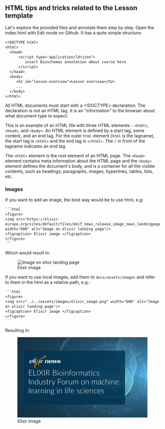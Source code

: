 ## HTML tips and tricks related to the Lesson template

Let's explore the provided files and annotate them step by step. Open the index.html with Edit mode on Github. It has a quite simple structure: 

```
<!DOCTYPE html>
<html>
  <head>
      <script type="application/ld+json">
         insert Bioschemas annotation about course here
      </script>
  </head>
  <body>
     <h2 id="lesson-overview">Lesson overview</h2>
     ...
  </body>
</html>
```

All HTML documents must start with a <!DOCTYPE> declaration. The declaration is not an HTML tag. It is an "information" to the browser about what document type to expect.

This is an example of an HTML file with three HTML elements - `<html>`, `<head>`, and `<body>`. An HTML element is defined by a start tag, some content, and an end tag. For the outer `html` element (`html` is the tagname), the start tag is `<html>` and the end tag is `</html>`. The `/` in front of the tagname indicates an end tag. 

The `<html>` element is the root element of an HTML page. The `<head>` element contains meta information about the HTML page and the `<body>` element defines the document's body, and is a container for all the visible contents, such as headings, paragraphs, images, hyperlinks, tables, lists, etc.

### Images

  If you want to add an image, the best way would be to use html, e.g:

    ```html
    <figure>
    <img src="https://elixir-europe.org/sites/default/files/ebif_news_release_image_news_landingpageimage_.png" width="600" alt="Image on elixir landing page"/>
    <figcaption> Elixir image </figcaption>
    </figure>
    ```
    
Which would result in:

<figure>
    <img src="https://elixir-europe.org/sites/default/files/ebif_news_release_image_news_landingpageimage_.png" width="600" alt="Image on elixir landing page"/>
    <figcaption> Elixir image </figcaption>
    </figure>

 If you want to use local images, add them to `docs/assets/images` and refer to them in the html as a relative path, e.g.:

    ```html
    <figure>
    <img src="../../assets/images/elixir_image.png" width="600" alt="Image on elixir landing page"/>
    <figcaption> Elixir image </figcaption>
    </figure>
    ```

Resulting in: 

<figure>
  <img src="../../assets/images/elixir_image.png" width="600" alt="Image on elixir landing page"/>
    <figcaption> Elixir image </figcaption>
    </figure>
